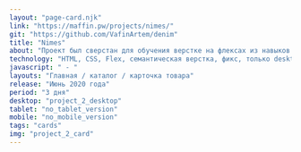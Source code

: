 ```yaml
---
layout: "page-card.njk"
link: "https://maffin.pw/projects/nimes/"
git: "https://github.com/VafinArtem/denim"
title: "Nimes"
about: "Проект был сверстан для обучения верстке на флексах из навыков на сайте htmlacademy.ru."
technology: "HTML, CSS, Flex, семантическая верстка, фикс, только desktop версия"
javascript: " - "
layouts: "Главная / каталог / карточка товара"
release: "Июнь 2020 года"
period: "3 дня"
desktop: "project_2_desktop"
tablet: "no_tablet_version"
mobile: "no_mobile_version"
tags: "cards"
img: "project_2_card"
---
```

